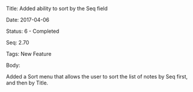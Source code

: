 Title:  Added ability to sort by the Seq field

Date:   2017-04-06

Status: 6 - Completed

Seq:    2.70

Tags:   New Feature

Body:   
 
Added a Sort menu that allows the user to sort the list of notes by Seq first, and then by Title.


